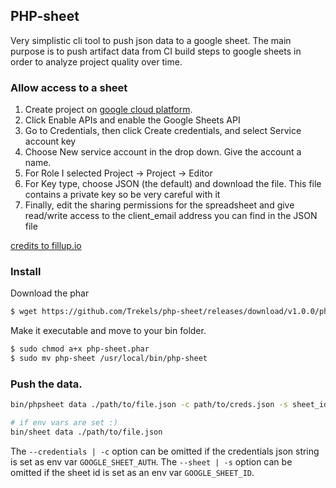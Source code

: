 PHP-sheet
--------

Very simplistic cli tool to push json data to a google sheet. The main
purpose is to push artifact data from CI build steps to google sheets in order 
to analyze project quality over time.

### Allow access to a sheet

 1. Create project on [google cloud platform](https://console.developers.google.com/apis/dashboard).
 2. Click Enable APIs and enable the Google Sheets API
 3. Go to Credentials, then click Create credentials, and select Service account key
 4. Choose New service account in the drop down. Give the account a name.
 5. For Role I selected Project -> Project -> Editor
 6. For Key type, choose JSON (the default) and download the file. This file contains a private key so be very careful with it
 7. Finally, edit the sharing permissions for the spreadsheet and give read/write access to the client_email address you can find in the JSON file

[credits to fillup.io](https://www.fillup.io/post/read-and-write-google-sheets-from-php/)

### Install

Download the phar

```bash
$ wget https://github.com/Trekels/php-sheet/releases/download/v1.0.0/php-sheet.phar -O php-sheet
```

Make it executable and move to your bin folder.
```bash
$ sudo chmod a+x php-sheet.phar
$ sudo mv php-sheet /usr/local/bin/php-sheet
```

### Push the data.

```bash
bin/phpsheet data ./path/to/file.json -c path/to/creds.json -s sheet_id

# if env vars are set :)
bin/sheet data ./path/to/file.json
```

The `--credentials | -c` option can be omitted if the credentials json string is set as env var `GOOGLE_SHEET_AUTH`.
The `--sheet | -s` option can be omitted if the sheet id is set as an env var `GOOGLE_SHEET_ID`.
